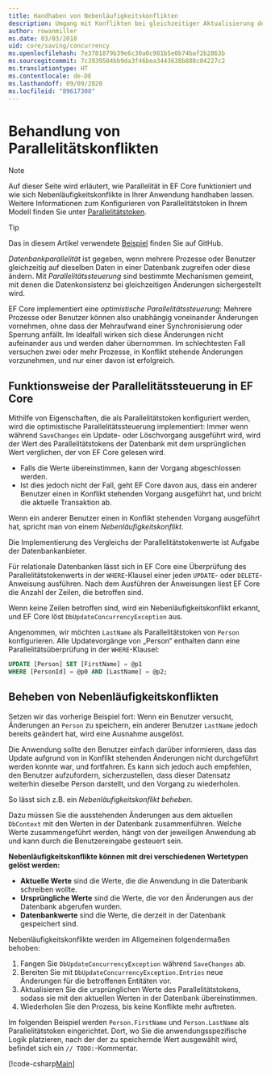 ```yaml
---
title: Handhaben von Nebenläufigkeitskonflikten
description: Umgang mit Konflikten bei gleichzeitiger Aktualisierung derselben Daten in Entity Framework Core
author: rowanmiller
ms.date: 03/03/2018
uid: core/saving/concurrency
ms.openlocfilehash: 7e3781879b39e6c30a0c981b5e0b74baf2b2863b
ms.sourcegitcommit: 7c3939504bb9da3f46bea3443638b808c04227c2
ms.translationtype: HT
ms.contentlocale: de-DE
ms.lasthandoff: 09/09/2020
ms.locfileid: "89617308"
---
```

# <a name="handling-concurrency-conflicts"></a>Behandlung von Parallelitätskonflikten

> [!NOTE]
> Auf dieser Seite wird erläutert, wie Parallelität in EF Core funktioniert und wie sich Nebenläufigkeitskonflikte in Ihrer Anwendung handhaben lassen. Weitere Informationen zum Konfigurieren von Parallelitätstoken in Ihrem Modell finden Sie unter [Parallelitätstoken](xref:core/modeling/concurrency).

> [!TIP]
> Das in diesem Artikel verwendete [Beispiel](https://github.com/dotnet/EntityFramework.Docs/tree/master/samples/core/Saving/Concurrency/) finden Sie auf GitHub.

_Datenbankparallelität_ ist gegeben, wenn mehrere Prozesse oder Benutzer gleichzeitig auf dieselben Daten in einer Datenbank zugreifen oder diese ändern. Mit _Parallelitätssteuerung_ sind bestimmte Mechanismen gemeint, mit denen die Datenkonsistenz bei gleichzeitigen Änderungen sichergestellt wird.

EF Core implementiert eine _optimistische Parallelitätssteuerung_: Mehrere Prozesse oder Benutzer können also unabhängig voneinander Änderungen vornehmen, ohne dass der Mehraufwand einer Synchronisierung oder Sperrung anfällt. Im Idealfall wirken sich diese Änderungen nicht aufeinander aus und werden daher übernommen. Im schlechtesten Fall versuchen zwei oder mehr Prozesse, in Konflikt stehende Änderungen vorzunehmen, und nur einer davon ist erfolgreich.

## <a name="how-concurrency-control-works-in-ef-core"></a>Funktionsweise der Parallelitätssteuerung in EF Core

Mithilfe von Eigenschaften, die als Parallelitätstoken konfiguriert werden, wird die optimistische Parallelitätssteuerung implementiert: Immer wenn während `SaveChanges` ein Update- oder Löschvorgang ausgeführt wird, wird der Wert des Parallelitätstokens der Datenbank mit dem ursprünglichen Wert verglichen, der von EF Core gelesen wird.

- Falls die Werte übereinstimmen, kann der Vorgang abgeschlossen werden.
- Ist dies jedoch nicht der Fall, geht EF Core davon aus, dass ein anderer Benutzer einen in Konflikt stehenden Vorgang ausgeführt hat, und bricht die aktuelle Transaktion ab.

Wenn ein anderer Benutzer einen in Konflikt stehenden Vorgang ausgeführt hat, spricht man von einem _Nebenläufigkeitskonflikt_.

Die Implementierung des Vergleichs der Parallelitätstokenwerte ist Aufgabe der Datenbankanbieter.

Für relationale Datenbanken lässt sich in EF Core eine Überprüfung des Parallelitätstokenwerts in der `WHERE`-Klausel einer jeden `UPDATE`- oder `DELETE`-Anweisung ausführen. Nach dem Ausführen der Anweisungen liest EF Core die Anzahl der Zeilen, die betroffen sind.

Wenn keine Zeilen betroffen sind, wird ein Nebenläufigkeitskonflikt erkannt, und EF Core löst `DbUpdateConcurrencyException` aus.

Angenommen, wir möchten `LastName` als Parallelitätstoken von `Person` konfigurieren. Alle Updatevorgänge von „Person“ enthalten dann eine Parallelitätsüberprüfung in der `WHERE`-Klausel:

``` sql
UPDATE [Person] SET [FirstName] = @p1
WHERE [PersonId] = @p0 AND [LastName] = @p2;
```

## <a name="resolving-concurrency-conflicts"></a>Beheben von Nebenläufigkeitskonflikten

Setzen wir das vorherige Beispiel fort: Wenn ein Benutzer versucht, Änderungen an `Person` zu speichern, ein anderer Benutzer `LastName` jedoch bereits geändert hat, wird eine Ausnahme ausgelöst.

Die Anwendung sollte den Benutzer einfach darüber informieren, dass das Update aufgrund von in Konflikt stehenden Änderungen nicht durchgeführt werden konnte war, und fortfahren. Es kann sich jedoch auch empfehlen, den Benutzer aufzufordern, sicherzustellen, dass dieser Datensatz weiterhin dieselbe Person darstellt, und den Vorgang zu wiederholen.

So lässt sich z.B. ein _Nebenläufigkeitskonflikt beheben_.

Dazu müssen Sie die ausstehenden Änderungen aus dem aktuellen `DbContext` mit den Werten in der Datenbank zusammenführen. Welche Werte zusammengeführt werden, hängt von der jeweiligen Anwendung ab und kann durch die Benutzereingabe gesteuert sein.

**Nebenläufigkeitskonflikte können mit drei verschiedenen Wertetypen gelöst werden:**

- **Aktuelle Werte** sind die Werte, die die Anwendung in die Datenbank schreiben wollte.
- **Ursprüngliche Werte** sind die Werte, die vor den Änderungen aus der Datenbank abgerufen wurden.
- **Datenbankwerte** sind die Werte, die derzeit in der Datenbank gespeichert sind.

Nebenläufigkeitskonflikte werden im Allgemeinen folgendermaßen behoben:

1. Fangen Sie `DbUpdateConcurrencyException` während `SaveChanges` ab.
2. Bereiten Sie mit `DbUpdateConcurrencyException.Entries` neue Änderungen für die betroffenen Entitäten vor.
3. Aktualisieren Sie die ursprünglichen Werte des Parallelitätstokens, sodass sie mit den aktuellen Werten in der Datenbank übereinstimmen.
4. Wiederholen Sie den Prozess, bis keine Konflikte mehr auftreten.

Im folgenden Beispiel werden `Person.FirstName` und `Person.LastName` als Parallelitätstoken eingerichtet. Dort, wo Sie die anwendungsspezifische Logik platzieren, nach der der zu speichernde Wert ausgewählt wird, befindet sich ein `// TODO:`-Kommentar.

[!code-csharp[Main](../../../samples/core/Saving/Concurrency/Sample.cs?name=ConcurrencyHandlingCode&highlight=34-35)]

